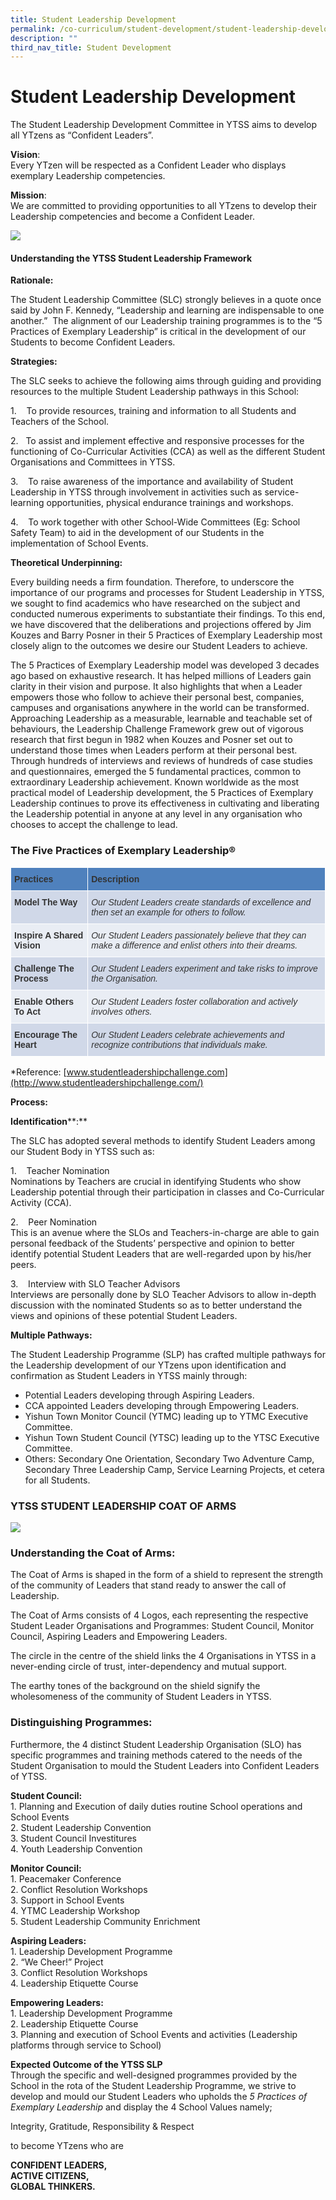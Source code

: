 ```yaml
---
title: Student Leadership Development
permalink: /co-curriculum/student-development/student-leadership-development/
description: ""
third_nav_title: Student Development
---
```

# **Student Leadership Development**

The Student Leadership Development Committee in YTSS aims to develop all YTzens as “Confident Leaders”.

**Vision**:    
Every YTzen will be respected as a Confident Leader who displays exemplary Leadership competencies.

**Mission**:     
We are committed to providing opportunities to all YTzens to develop their Leadership competencies and become a Confident Leader.


![](/images/Star.jpg)


#### **Understanding the YTSS Student Leadership Framework**

**Rationale:**

The Student Leadership Committee (SLC) strongly believes in a quote once said by John F. Kennedy, “Leadership and learning are indispensable to one another.”  The alignment of our Leadership training programmes is to the “5 Practices of Exemplary Leadership” is critical in the development of our Students to become Confident Leaders.

**Strategies:**

The SLC seeks to achieve the following aims through guiding and providing resources to the multiple Student Leadership pathways in this School:

1\.    To provide resources, training and information to all Students and Teachers of the School.

2\.   To assist and implement effective and responsive processes for the functioning of Co-Curricular Activities (CCA) as well as the different Student Organisations and Committees in YTSS. 

3\.    To raise awareness of the importance and availability of Student Leadership in YTSS through involvement in activities such as service-learning opportunities, physical endurance trainings and workshops. 

4\.    To work together with other School-Wide Committees (Eg: School Safety Team) to aid in the development of our Students in the implementation of School Events.

**Theoretical Underpinning:**

Every building needs a firm foundation. Therefore, to underscore the importance of our programs and processes for Student Leadership in YTSS, we sought to find academics who have researched on the subject and conducted numerous experiments to substantiate their findings. To this end, we have discovered that the deliberations and projections offered by Jim Kouzes and Barry Posner in their 5 Practices of Exemplary Leadership most closely align to the outcomes we desire our Student Leaders to achieve.  
  
The 5 Practices of Exemplary Leadership model was developed 3 decades ago based on exhaustive research. It has helped millions of Leaders gain clarity in their vision and purpose. It also highlights that when a Leader empowers those who follow to achieve their personal best, companies, campuses and organisations anywhere in the world can be transformed. Approaching Leadership as a measurable, learnable and teachable set of behaviours, the Leadership Challenge Framework grew out of vigorous research that first begun in 1982 when Kouzes and Posner set out to understand those times when Leaders perform at their personal best. Through hundreds of interviews and reviews of hundreds of case studies and questionnaires, emerged the 5 fundamental practices, common to extraordinary Leadership achievement. Known worldwide as the most practical model of Leadership development, the 5 Practices of Exemplary Leadership continues to prove its effectiveness in cultivating and liberating the Leadership potential in anyone at any level in any organisation who chooses to accept the challenge to lead.


### **The Five Practices of Exemplary Leadership®**


<table style="border-collapse:collapse;border-spacing:0" class="tg"><thead><tr><th style="background-color:#4F81BD;border-color:#ffffff;border-style:solid;border-width:1px;color:#333;font-family:Arial, sans-serif;font-size:14px;font-weight:bold;overflow:hidden;padding:10px 5px;text-align:left;vertical-align:top;word-break:normal">Practices</th><th style="background-color:#4F81BD;border-color:#ffffff;border-style:solid;border-width:1px;color:#333;font-family:Arial, sans-serif;font-size:14px;font-weight:bold;overflow:hidden;padding:10px 5px;text-align:left;vertical-align:top;word-break:normal">Description</th></tr></thead><tbody><tr><td style="background-color:#D0D8E8;border-color:#ffffff;border-style:solid;border-width:1px;color:#333;font-family:Arial, sans-serif;font-size:14px;font-weight:bold;overflow:hidden;padding:10px 5px;text-align:left;vertical-align:top;word-break:normal">Model The Way</td><td style="background-color:#D0D8E8;border-color:#ffffff;border-style:solid;border-width:1px;color:#333;font-family:Arial, sans-serif;font-size:14px;font-style:italic;overflow:hidden;padding:10px 5px;text-align:left;vertical-align:top;word-break:normal">Our Student Leaders create standards of excellence and then set an example for others to follow. </td></tr><tr><td style="background-color:#E9EDF4;border-color:#ffffff;border-style:solid;border-width:1px;color:#333;font-family:Arial, sans-serif;font-size:14px;font-weight:bold;overflow:hidden;padding:10px 5px;text-align:left;vertical-align:top;word-break:normal">Inspire A Shared Vision</td><td style="background-color:#E9EDF4;border-color:#ffffff;border-style:solid;border-width:1px;color:#333;font-family:Arial, sans-serif;font-size:14px;font-style:italic;overflow:hidden;padding:10px 5px;text-align:left;vertical-align:top;word-break:normal">Our Student Leaders passionately believe that they can make a difference and enlist others into their dreams.</td></tr><tr><td style="background-color:#D0D8E8;border-color:#ffffff;border-style:solid;border-width:1px;color:#333;font-family:Arial, sans-serif;font-size:14px;font-weight:bold;overflow:hidden;padding:10px 5px;text-align:left;vertical-align:top;word-break:normal">Challenge The Process</td><td style="background-color:#D0D8E8;border-color:#ffffff;border-style:solid;border-width:1px;color:#333;font-family:Arial, sans-serif;font-size:14px;font-style:italic;overflow:hidden;padding:10px 5px;text-align:left;vertical-align:top;word-break:normal">Our Student Leaders experiment and take risks to improve the Organisation.</td></tr><tr><td style="background-color:#E9EDF4;border-color:#ffffff;border-style:solid;border-width:1px;color:#333;font-family:Arial, sans-serif;font-size:14px;font-weight:bold;overflow:hidden;padding:10px 5px;text-align:left;vertical-align:top;word-break:normal">Enable Others To Act</td><td style="background-color:#E9EDF4;border-color:#ffffff;border-style:solid;border-width:1px;color:#333;font-family:Arial, sans-serif;font-size:14px;font-style:italic;overflow:hidden;padding:10px 5px;text-align:left;vertical-align:top;word-break:normal">Our Student Leaders foster collaboration and actively involves others.  </td></tr><tr><td style="background-color:#D0D8E8;border-color:#ffffff;border-style:solid;border-width:1px;color:#333;font-family:Arial, sans-serif;font-size:14px;font-weight:bold;overflow:hidden;padding:10px 5px;text-align:left;vertical-align:top;word-break:normal">Encourage The Heart</td><td style="background-color:#D0D8E8;border-color:#ffffff;border-style:solid;border-width:1px;color:#333;font-family:Arial, sans-serif;font-size:14px;font-style:italic;overflow:hidden;padding:10px 5px;text-align:left;vertical-align:top;word-break:normal">Our Student Leaders celebrate achievements and recognize contributions that individuals make.</td></tr></tbody></table>

\*Reference: [www.studentleadershipchallenge.com](http://www.studentleadershipchallenge.com/)






**Process:**

**Identification****:**

The SLC has adopted several methods to identify Student Leaders among our Student Body in YTSS such as:

1\.    Teacher Nomination   
Nominations by Teachers are crucial in identifying Students who show Leadership potential through their participation in classes and Co-Curricular Activity (CCA).

2\.    Peer Nomination    
This is an avenue where the SLOs and Teachers-in-charge are able to gain personal feedback of the Students’ perspective and opinion to better identify potential Student Leaders that are well-regarded upon by his/her peers.

3\.    Interview with SLO Teacher Advisors    
Interviews are personally done by SLO Teacher Advisors to allow in-depth discussion with the nominated Students so as to better understand the views and opinions of these potential Student Leaders.

**Multiple Pathways:**

The Student Leadership Programme (SLP) has crafted multiple pathways for the Leadership development of our YTzens upon identification and confirmation as Student Leaders in YTSS mainly through:

* Potential Leaders developing through Aspiring Leaders.
* CCA appointed Leaders developing through Empowering Leaders.
* Yishun Town Monitor Council (YTMC) leading up to YTMC Executive Committee.
* Yishun Town Student Council (YTSC) leading up to the YTSC Executive Committee.
* Others: Secondary One Orientation, Secondary Two Adventure Camp, Secondary Three Leadership Camp, Service Learning Projects, et cetera for all Students.


### **YTSS STUDENT LEADERSHIP COAT OF ARMS**

![](/images/inspire.jpg)

### **Understanding the Coat of Arms:**

The Coat of Arms is shaped in the form of a shield to represent the strength of the community of Leaders that stand ready to answer the call of Leadership.

The Coat of Arms consists of 4 Logos, each representing the respective Student Leader Organisations and Programmes: Student Council, Monitor Council, Aspiring Leaders and Empowering Leaders.

The circle in the centre of the shield links the 4 Organisations in YTSS in a never-ending circle of trust, inter-dependency and mutual support.

The earthy tones of the background on the shield signify the wholesomeness of the community of Student Leaders in YTSS.

### **Distinguishing Programmes:**

Furthermore, the 4 distinct Student Leadership Organisation (SLO) has specific programmes and training methods catered to the needs of the Student Organisation to mould the Student Leaders into Confident Leaders of YTSS.

**Student Council:**   
1\. Planning and Execution of daily duties routine School operations and School Events   
2\. Student Leadership Convention  
3\. Student Council Investitures   
4\. Youth Leadership Convention

**Monitor Council:**   
1\. Peacemaker Conference   
2\. Conflict Resolution Workshops   
3\. Support in School Events   
4\. YTMC Leadership Workshop   
5\. Student Leadership Community Enrichment

**Aspiring Leaders:**   
1\. Leadership Development Programme   
2\. “We Cheer!” Project    
3\. Conflict Resolution Workshops    
4\. Leadership Etiquette Course

**Empowering Leaders:**   
1\. Leadership Development Programme      
2\. Leadership Etiquette Course    
3\. Planning and execution of School Events and activities (Leadership platforms through service to School)

**Expected Outcome of the YTSS SLP**   
Through the specific and well-designed programmes provided by the School in the rota of the Student Leadership Programme, we strive to develop and mould our Student Leaders who upholds the _5 Practices of Exemplary Leadership_ and display the 4 School Values namely;

Integrity, Gratitude, Responsibility & Respect

to become YTzens who are  

**CONFIDENT LEADERS,**    
**ACTIVE CITIZENS,**   
**GLOBAL THINKERS.**